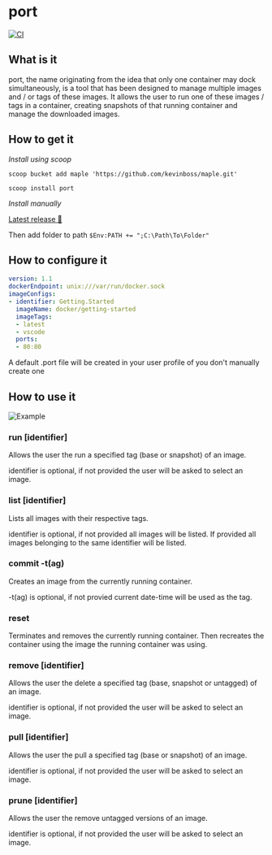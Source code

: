 # port

[![CI](https://github.com/kevinboss/port/actions/workflows/ci.yaml/badge.svg?event=push)](https://github.com/kevinboss/port/actions/workflows/ci.yaml)


## What is it

port, the name originating from the idea that only one container may dock simultaneously, is a tool that has been designed to manage multiple images and / or tags of these images.
It allows the user to run one of these images / tags in a container, creating snapshots of that running container and manage the downloaded images.

## How to get it

*Install using scoop*

`scoop bucket add maple 'https://github.com/kevinboss/maple.git'`

`scoop install port`

*Install manually*

[Latest release 💾](https://github.com/kevinboss/port/releases/latest)

Then add folder to path `$Env:PATH += ";C:\Path\To\Folder"`

## How to configure it

```yaml
version: 1.1
dockerEndpoint: unix:///var/run/docker.sock
imageConfigs:
- identifier: Getting.Started
  imageName: docker/getting-started
  imageTags:
  - latest
  - vscode
  ports:
  - 80:80
```

A default .port file will be created in your user profile of you don't manually create one

## How to use it

![Example](https://github.com/kevinboss/port/raw/master/example.gif)

### run \[identifier\]

Allows the user the run a specified tag (base or snapshot) of an image.

identifier is optional, if not provided the user will be asked to select an image.

### list \[identifier\]

Lists all images with their respective tags.

identifier is optional, if not provided all images will be listed. If provided all images belonging to the same identifier will be listed.

### commit -t(ag)

Creates an image from the currently running container.

-t(ag) is optional, if not provied current date-time will be used as the tag.

### reset

Terminates and removes the currently running container. Then recreates the container using the image the running container was using.

### remove \[identifier\]

Allows the user the delete a specified tag (base, snapshot or untagged) of an image.

identifier is optional, if not provided the user will be asked to select an image.

### pull \[identifier\]

Allows the user the pull a specified tag (base or snapshot) of an image.

identifier is optional, if not provided the user will be asked to select an image.

### prune \[identifier\]

Allows the user the remove untagged versions of an image.

identifier is optional, if not provided the user will be asked to select an image.
